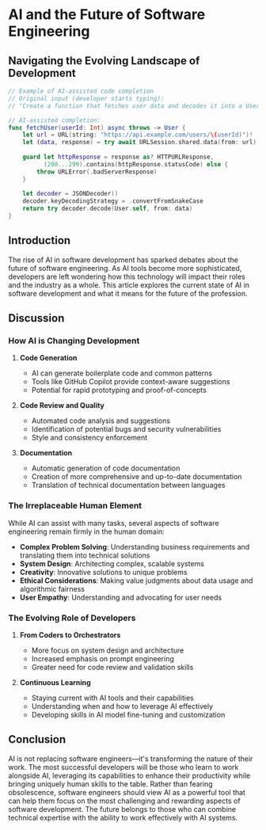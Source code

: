 # AI and the Future of Software Engineering

## Navigating the Evolving Landscape of Development

```swift
// Example of AI-assisted code completion
// Original input (developer starts typing):
// "Create a function that fetches user data and decodes it into a User model"

// AI-assisted completion:
func fetchUser(userId: Int) async throws -> User {
    let url = URL(string: "https://api.example.com/users/\(userId)")!
    let (data, response) = try await URLSession.shared.data(from: url)
    
    guard let httpResponse = response as? HTTPURLResponse,
          (200...299).contains(httpResponse.statusCode) else {
        throw URLError(.badServerResponse)
    }
    
    let decoder = JSONDecoder()
    decoder.keyDecodingStrategy = .convertFromSnakeCase
    return try decoder.decode(User.self, from: data)
}
```

## Introduction
The rise of AI in software development has sparked debates about the future of software engineering. As AI tools become more sophisticated, developers are left wondering how this technology will impact their roles and the industry as a whole. This article explores the current state of AI in software development and what it means for the future of the profession.

## Discussion
### How AI is Changing Development

1. **Code Generation**
   - AI can generate boilerplate code and common patterns
   - Tools like GitHub Copilot provide context-aware suggestions
   - Potential for rapid prototyping and proof-of-concepts

2. **Code Review and Quality**
   - Automated code analysis and suggestions
   - Identification of potential bugs and security vulnerabilities
   - Style and consistency enforcement

3. **Documentation**
   - Automatic generation of code documentation
   - Creation of more comprehensive and up-to-date documentation
   - Translation of technical documentation between languages

### The Irreplaceable Human Element

While AI can assist with many tasks, several aspects of software engineering remain firmly in the human domain:

- **Complex Problem Solving**: Understanding business requirements and translating them into technical solutions
- **System Design**: Architecting complex, scalable systems
- **Creativity**: Innovative solutions to unique problems
- **Ethical Considerations**: Making value judgments about data usage and algorithmic fairness
- **User Empathy**: Understanding and advocating for user needs

### The Evolving Role of Developers

1. **From Coders to Orchestrators**
   - More focus on system design and architecture
   - Increased emphasis on prompt engineering
   - Greater need for code review and validation skills

2. **Continuous Learning**
   - Staying current with AI tools and their capabilities
   - Understanding when and how to leverage AI effectively
   - Developing skills in AI model fine-tuning and customization

## Conclusion
AI is not replacing software engineers—it's transforming the nature of their work. The most successful developers will be those who learn to work alongside AI, leveraging its capabilities to enhance their productivity while bringing uniquely human skills to the table. Rather than fearing obsolescence, software engineers should view AI as a powerful tool that can help them focus on the most challenging and rewarding aspects of software development. The future belongs to those who can combine technical expertise with the ability to work effectively with AI systems.
